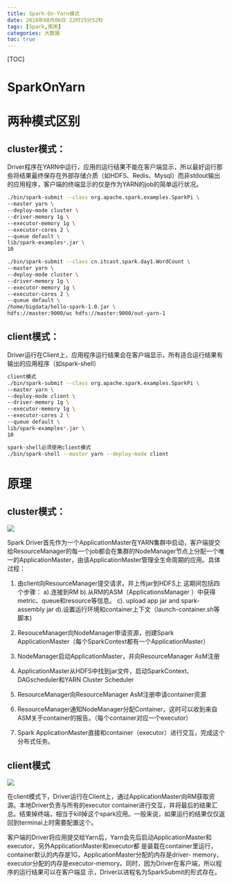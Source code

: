 ```yaml
---
title: Spark-On-Yarn模式
date: 2018年08月06日 22时15分52秒
tags: [Spark,使用]
categories: 大数据
toc: true
---
```


[TOC]

# SparkOnYarn

# 两种模式区别

## cluster模式：

Driver程序在YARN中运行，应用的运行结果不能在客户端显示，所以最好运行那些将结果最终保存在外部存储介质（如HDFS、Redis、Mysql）而非stdout输出的应用程序，客户端的终端显示的仅是作为YARN的job的简单运行状况。

```bash
./bin/spark-submit --class org.apache.spark.examples.SparkPi \
--master yarn \
--deploy-mode cluster \
--driver-memory 1g \
--executor-memory 1g \
--executor-cores 2 \
--queue default \
lib/spark-examples*.jar \
10

./bin/spark-submit --class cn.itcast.spark.day1.WordCount \
--master yarn \
--deploy-mode cluster \
--driver-memory 1g \
--executor-memory 1g \
--executor-cores 2 \
--queue default \
/home/bigdata/hello-spark-1.0.jar \
hdfs://master:9000/wc hdfs://master:9000/out-yarn-1

```

<!-- more --> 

## client模式：

Driver运行在Client上，应用程序运行结果会在客户端显示，所有适合运行结果有输出的应用程序（如spark-shell）

```bash
client模式
./bin/spark-submit --class org.apache.spark.examples.SparkPi \
--master yarn \
--deploy-mode client \
--driver-memory 1g \
--executor-memory 1g \
--executor-cores 2 \
--queue default \
lib/spark-examples*.jar \
10

spark-shell必须使用client模式
./bin/spark-shell --master yarn --deploy-mode client

```



# 原理

## cluster模式：

![](https://img.gangtieguo.cn/006tNbRwgy1fuaxd9man3j31020o60w1.jpg)

Spark Driver首先作为一个ApplicationMaster在YARN集群中启动，客户端提交给ResourceManager的每一个job都会在集群的NodeManager节点上分配一个唯一的ApplicationMaster，由该ApplicationMaster管理全生命周期的应用。具体过程：

1. 由client向ResourceManager提交请求，并上传jar到HDFS上
  这期间包括四个步骤：
  a).连接到RM
  b).从RM的ASM（ApplicationsManager ）中获得metric、queue和resource等信息。
  c). upload app jar and spark-assembly jar
  d).设置运行环境和container上下文（launch-container.sh等脚本)

2. ResouceManager向NodeManager申请资源，创建Spark ApplicationMaster（每个SparkContext都有一个ApplicationMaster）
3. NodeManager启动ApplicationMaster，并向ResourceManager AsM注册
4. ApplicationMaster从HDFS中找到jar文件，启动SparkContext、DAGscheduler和YARN Cluster Scheduler
5. ResourceManager向ResourceManager AsM注册申请container资源
6. ResourceManager通知NodeManager分配Container，这时可以收到来自ASM关于container的报告。（每个container对应一个executor）
7. Spark ApplicationMaster直接和container（executor）进行交互，完成这个分布式任务。

## client模式

![](https://img.gangtieguo.cn/006tNbRwgy1fuaxdd9n3tj310c0jbq5y.jpg)

在client模式下，Driver运行在Client上，通过ApplicationMaster向RM获取资源。本地Driver负责与所有的executor container进行交互，并将最后的结果汇总。结束掉终端，相当于kill掉这个spark应用。一般来说，如果运行的结果仅仅返回到terminal上时需要配置这个。

客户端的Driver将应用提交给Yarn后，Yarn会先后启动ApplicationMaster和executor，另外ApplicationMaster和executor都 是装载在container里运行，container默认的内存是1G，ApplicationMaster分配的内存是driver- memory，executor分配的内存是executor-memory。同时，因为Driver在客户端，所以程序的运行结果可以在客户端显 示，Driver以进程名为SparkSubmit的形式存在。